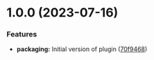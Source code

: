 # 1.0.0 (2023-07-16)


### Features

* **packaging:** Initial version of plugin ([70f9468](https://github.com/OlenDavis/tailwindcss-bg-images-plugin/commit/70f9468717d38f0c4daea33e95017a3e1978c72f))
